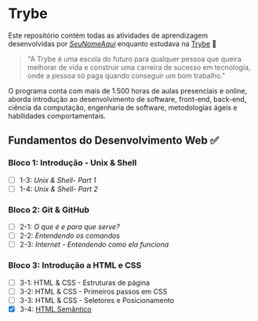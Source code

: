 # Trybe

Este repositório contém todas as atividades de aprendizagem desenvolvidas por
_[SeuNomeAqui](LinkDoSeuLinkedinAqui)_ enquanto estudava na
[Trybe](https://www.betrybe.com/) :rocket:

> "A Trybe é uma escola do futuro para qualquer pessoa que queira melhorar de
> vida e construir uma carreira de sucesso em tecnologia, onde a pessoa só paga
> quando conseguir um bom trabalho."

O programa conta com mais de 1.500 horas de aulas presenciais e online, aborda
introdução ao desenvolvimento de software, front-end, back-end, ciência da computação,
engenharia de software, metodologias ágeis e habilidades comportamentais.

## Fundamentos do Desenvolvimento Web :white_check_mark:

### Bloco 1: Introdução - Unix & Shell

- [ ] 1-3: _Unix & Shell- Part 1_
- [ ] 1-4: _Unix & Shell- Part 2_

### Bloco 2: Git & GitHub

- [ ] 2-1: _O que é e para que serve?_
- [ ] 2-2: _Entendendo os comandos_
- [ ] 2-3: _Internet - Entendendo como ela funciona_

### Bloco 3: Introdução a HTML e CSS

- [ ] 3-1: HTML & CSS - Estruturas de página
- [ ] 3-2: HTML & CSS - Primeiros passos em CSS
- [ ] 3-3: HTML & CSS - Seletores e Posicionamento
- [x] 3-4: [HTML Semântico](./fundamentos/bloco-03-introdu%C3%A7%C3%A3o-a-html-e-css/html-semantico)
